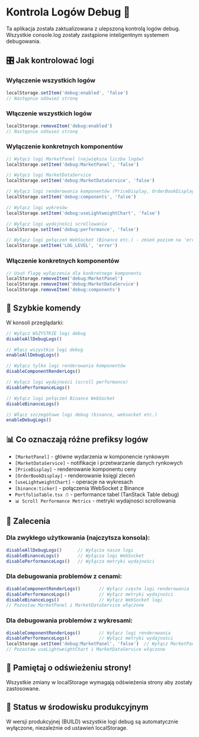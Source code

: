 # Kontrola Logów Debug 🔧

Ta aplikacja została zaktualizowana z ulepszoną kontrolą logów debug. Wszystkie console.log zostały zastąpione inteligentnym systemem debugowania.

## 🎛️ Jak kontrolować logi

### Wyłączenie wszystkich logów
```javascript
localStorage.setItem('debug:enabled', 'false')
// Następnie odśwież stronę
```

### Włączenie wszystkich logów
```javascript
localStorage.removeItem('debug:enabled')  
// Następnie odśwież stronę
```

### Wyłączenie konkretnych komponentów
```javascript
// Wyłącz logi MarketPanel (największa liczba logów)
localStorage.setItem('debug:MarketPanel', 'false')

// Wyłącz logi MarketDataService 
localStorage.setItem('debug:MarketDataService', 'false')

// Wyłącz logi renderowania komponentów (PriceDisplay, OrderBookDisplay)
localStorage.setItem('debug:components', 'false')

// Wyłącz logi wykresów
localStorage.setItem('debug:useLightweightChart', 'false')

// Wyłącz logi wydajności scrollowania
localStorage.setItem('debug:performance', 'false')

// Wyłącz logi połączeń WebSocket (Binance etc.) - zmień poziom na 'error'
localStorage.setItem('LOG_LEVEL', 'error')
```

### Włączenie konkretnych komponentów
```javascript
// Usuń flagę wyłączenia dla konkretnego komponentu
localStorage.removeItem('debug:MarketPanel')
localStorage.removeItem('debug:MarketDataService')
localStorage.removeItem('debug:components')
```

## 🚀 Szybkie komendy

W konsoli przeglądarki:

```javascript
// Wyłącz WSZYSTKIE logi debug
disableAllDebugLogs()

// Włącz wszystkie logi debug
enableAllDebugLogs() 

// Wyłącz tylko logi renderowania komponentów
disableComponentRenderLogs()

// Wyłącz logi wydajności (scroll performance)
disablePerformanceLogs()

// Wyłącz logi połączeń Binance WebSocket
disableBinanceLogs()

// Włącz szczegółowe logi debug (binance, websocket etc.)
enableDebugLogs()
```

## 📊 Co oznaczają różne prefiksy logów

- `[MarketPanel]` - główne wydarzenia w komponencie rynkowym
- `[MarketDataService]` - notifikacje i przetwarzanie danych rynkowych  
- `[PriceDisplay]` - renderowanie komponentu ceny
- `[OrderBookDisplay]` - renderowanie księgi zleceń
- `[useLightweightChart]` - operacje na wykresach
- `[binance:ticker]` - połączenia WebSocket z Binance
- `PortfolioTable.tsx ⏱` - performance tabel (TanStack Table debug)
- `📊 Scroll Performance Metrics` - metryki wydajności scrollowania

## 🎯 Zalecenia

### Dla zwykłego użytkowania (najczytsza konsola):
```javascript
disableAllDebugLogs()      // Wyłącza nasze logi
disableBinanceLogs()       // Wyłącza logi WebSocket
disablePerformanceLogs()   // Wyłącza metryki wydajności
```

### Dla debugowania problemów z cenami:
```javascript
disableComponentRenderLogs()       // Wyłącz częste logi renderowania
disablePerformanceLogs()           // Wyłącz metryki wydajności  
disableBinanceLogs()               // Wyłącz WebSocket logi
// Pozostaw MarketPanel i MarketDataService włączone
```

### Dla debugowania problemów z wykresami:
```javascript
disableComponentRenderLogs()       // Wyłącz logi renderowania
disablePerformanceLogs()           // Wyłącz metryki wydajności
localStorage.setItem('debug:MarketPanel', 'false')  // Wyłącz MarketPanel logi
// Pozostaw useLightweightChart i MarketDataService włączone
```

## 🔄 Pamiętaj o odświeżeniu strony!

Wszystkie zmiany w localStorage wymagają odświeżenia strony aby zostały zastosowane.

## 🎨 Status w środowisku produkcyjnym

W wersji produkcyjnej (BUILD) wszystkie logi debug są automatycznie wyłączone, niezależnie od ustawień localStorage.
